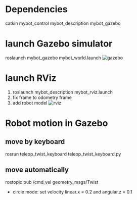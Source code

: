 # Dependencies
 catkin
 mybot_control
 mybot_description
 mybot_gazebo

# launch Gazebo simulator
 roslaunch mybot_gazebo mybot_world.launch
 ![gazebo](https://cloud.githubusercontent.com/assets/18408973/23586218/c07ec580-015e-11e7-9097-dd4df9bb0cb6.png)
# launch RViz 
 1. roslaunch mybot_description mybot_rviz.launch
 2. fix frame to odometry frame
 3. add robot model
 ![rviz](https://cloud.githubusercontent.com/assets/18408973/23586238/083f2554-015f-11e7-8950-7bbd02c692cb.png)

# Robot motion in Gazebo
## move by keyboard
 rosrun teleop_twist_keyboard teleop_twist_keyboard.py
## move automatically 
rostopic pub /cmd_vel geometry_msgs/Twist
* circle mode: set velocity linear.x = 0.2 and angular.z = 0.1
